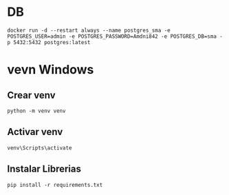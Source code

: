 # DB
```
docker run -d --restart always --name postgres_sma -e POSTGRES_USER=admin -e POSTGRES_PASSWORD=Amdni842 -e POSTGRES_DB=sma -p 5432:5432 postgres:latest
```

# vevn Windows  
## Crear venv  
```
python -m venv venv
```
## Activar venv  
```
venv\Scripts\activate
```

## Instalar Librerias
```
pip install -r requirements.txt
```

